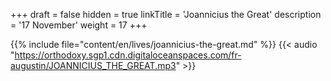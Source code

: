 +++
draft = false
hidden = true
linkTitle = 'Joannicius the Great'
description = '17 November'
weight = 17
+++

{{% include file="content/en/lives/joannicius-the-great.md" %}}
{{< audio "https://orthodoxy.sgp1.cdn.digitaloceanspaces.com/fr-augustin/JOANNICIUS_THE_GREAT.mp3" >}}
